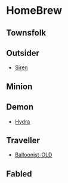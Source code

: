 # HomeBrew

## Townsfolk

## Outsider
- [Siren](https://github.com/yoyosource/BOTC-HomeBrew/tree/master/Outsider/Siren)

## Minion

## Demon
- [Hydra](https://github.com/yoyosource/BOTC-HomeBrew/tree/master/Demon/Hydra)

## Traveller
- [Balloonist-OLD](https://github.com/yoyosource/BOTC-HomeBrew/tree/master/Townsfolk/Balloonist-OLD)

## Fabled
